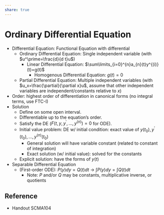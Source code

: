 ```yaml
---
share: true
---
```


# Ordinary Differential Equation

- Differential Equation: Functional Equation with differential
	- Ordinary Differential Equation: Single independent variable (with $u^\prime=\frac{d}{d t}u$)
		- Linear Differential Equation: $\sum\limits_{i=0}^{n}a_{n}(t)y^{(i)}(t)=g(t)$
			- Homogenous Differential Equation: $g(t)=0$
	- Partial Differential Equation: Multiple independent variables (with $u_x=\frac{\partial}{\partial x}u$, assume that other independent variables are independent/constants relative to $x$)
- Order: highest order of differentiation in canonical forms (no integral terms, use FTC-I)
- Solution
	- Define on some open interval.
	- Differentiable up to the equation’s order.
	- Satisfy the DE ($F(t,y,y^{\prime},\dots,y^{(n)})=0$ for ODE).
	- Initial value problem: DE w/ initial condition: exact value of $y(t_{0}),y^{\prime}(t_{0}),\dots,y^{(n)}(t_{0})$
		- General solution will have variable constant (related to constant of integration)
		- Exact solution (w/ initial value): solved for the constants
	- Explicit solution: have the forms of $y(t)$
- Separable Differential Equation
	- (First-order ODE): $P(y)dy=Q(t)dt$ → $\int P(y)dy = \int Q(t)dt$
		- Note: $P$ and/or $Q$ may be constants, multiplicative inverse, or quotients

## Reference

- Handout SCMA104
